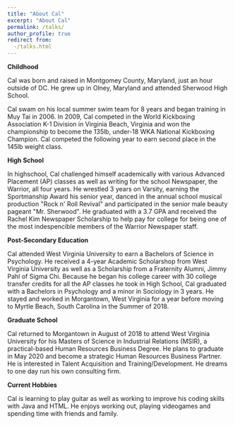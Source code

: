 ```yaml
---
title: "About Cal"
excerpt: "About Cal"
permalink: /talks/
author_profile: true
redirect from: 
  -/talks.html
---
```



**Childhood**

Cal was born and raised in Montgomey County, Maryland, just an hour outside of DC. He grew up in Olney, Maryland and attended Sherwood High School.  


Cal swam on his local summer swim team for 8 years and began training in Muy Tai in 2006. In 2009, Cal competed in the World Kickboxing Association K-1 Division in Virginia Beach, Virginia and won the championship to become the 135lb, under-18 WKA National Kickboxing Champion. Cal competed the following year to earn second place in the 145lb weight class. 


**High School**

In highschool, Cal challenged himself academically with various Advanced Placement (AP) classes as well as writing for the school Newspaper, the Warrior, all four years. He wrestled 3 years on Varsity, earning the Sportmanship Award his senior year, danced in the annual school musical production "Rock n' Roll Revival" and participated in the senior male beauty pageant "Mr. Sherwood". He graduated with a 3.7 GPA and received the Rachel Kim Newspaper Scholarship to help pay for college for being one of the most indespencible members of the Warrior Newspaper staff.   

**Post-Secondary Education**

Cal attended West Virginia University to earn a Bachelors of Science in Psychology. He received a 4-year Academic Scholarshop from West Virginia University as well as a Scholarship from a Fraternity Alumni, Jimmy Pahl of Sigma Chi. Because he began his college career with 30 college transfer credits for all the AP classes he took in High School, Cal graduated with a Bachelors in Psychology and a minor in Sociology in 3 years. He stayed and worked in Morgantown, West Virginia for a year before moving to Myrtle Beach, South Carolina in the Summer of 2018. 

**Graduate School**

Cal returned to Morgantown in August of 2018 to attend West Virginia University for his Masters of Science in Industrial Relations (MSIR), a practical-based Human Resources Business Degree. He plans to graduate in May 2020 and become a strategic Human Resources Business Partner. He is interested in Talent Acquisition and Training/Development. He dreams to one day run his own consulting firm.  

**Current Hobbies**

Cal is learning to play guitar as well as working to improve his coding skills with Java and HTML. He enjoys working out, playing videogames and spending time with friends and family. 


